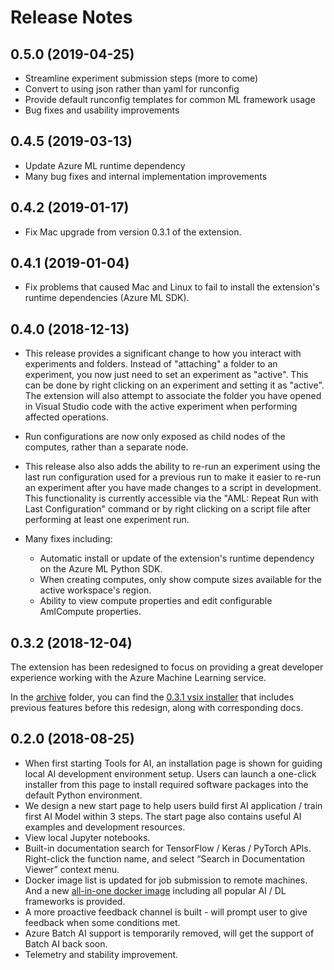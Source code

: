 # Release Notes
## 0.5.0 (2019-04-25)
* Streamline experiment submission steps (more to come)
* Convert to using json rather than yaml for runconfig
* Provide default runconfig templates for common ML framework usage
* Bug fixes and usability improvements

## 0.4.5 (2019-03-13)
* Update Azure ML runtime dependency
* Many bug fixes and internal implementation improvements

## 0.4.2 (2019-01-17)
* Fix Mac upgrade from version 0.3.1 of the extension.

## 0.4.1 (2019-01-04)
* Fix problems that caused Mac and Linux to fail to install the extension's runtime dependencies (Azure ML SDK).

## 0.4.0 (2018-12-13)
* This release provides a significant change to how you interact with experiments and folders. Instead of "attaching" a folder to an experiment, you now just need to set an experiment as "active". This can be done by right clicking on an experiment and setting it as "active". The extension will also attempt to associate the folder you have opened in Visual Studio code with the active experiment when performing affected operations.

* Run configurations are now only exposed as child nodes of the computes, rather than a separate node.

* This release also also adds the ability to re-run an experiment using the last run configuration used for a previous run to make it easier to re-run an experiment after you have made changes to a script in development. This functionality is currently accessible via the "AML: Repeat Run with Last Configuration" command or by right clicking on a script file after performing at least one experiment run.

* Many fixes including:
  * Automatic install or update of the extension's runtime dependency on the Azure ML Python SDK.
  * When creating computes, only show compute sizes available for the active workspace's region.
  * Ability to view compute properties and edit configurable AmlCompute properties.

## 0.3.2 (2018-12-04)

The extension has been redesigned to focus on providing a great developer experience working with the Azure Machine Learning service.

In the [archive](/archive) folder, you can find the [0.3.1 vsix installer](/archive/ms-toolsai.vscode-ai-0.3.1.vsix) that includes  previous features before this redesign, along with corresponding docs.


## 0.2.0 (2018-08-25)
-	When first starting Tools for AI, an installation page is shown for guiding local AI development environment setup. Users can launch a one-click installer from this page to install required software packages into the default Python environment.
-	We design a new start page to help users build first AI application / train first AI Model within 3 steps. The start page also contains useful AI examples and development resources.
-	View local Jupyter notebooks.
-	Built-in documentation search for TensorFlow / Keras / PyTorch APIs. Right-click the function name, and select “Search in Documentation Viewer” context menu.
-	Docker image list is updated for job submission to remote machines. And a new [all-in-one docker image](https://hub.docker.com/r/toolsforai/all-in-one/) including all popular AI / DL frameworks is provided.
-	A more proactive feedback channel is built - will prompt user to give feedback when some conditions met.
-	Azure Batch AI support is temporarily removed, will get the support of Batch AI back soon.
-	Telemetry and stability improvement.
